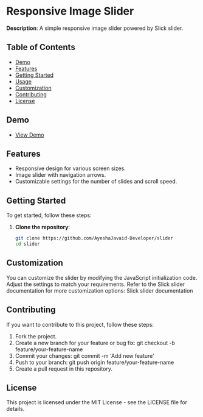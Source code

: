 # Responsive Image Slider

**Description**: A simple responsive image slider powered by Slick slider.

## Table of Contents
- [Demo](#demo)
- [Features](#features)
- [Getting Started](#getting-started)
- [Usage](#usage)
- [Customization](#customization)
- [Contributing](#contributing)
- [License](#license)

## Demo
- [View Demo](#) 

## Features
- Responsive design for various screen sizes.
- Image slider with navigation arrows.
- Customizable settings for the number of slides and scroll speed.

## Getting Started
To get started, follow these steps:

1. **Clone the repository**:
   ```sh
   git clone https://github.com/AyeshaJavaid-Developer/slider
   cd slider

## Customization
You can customize the slider by modifying the JavaScript initialization code. Adjust the settings to match your requirements. Refer to the Slick slider documentation for more customization options: Slick slider documentation

## Contributing
If you want to contribute to this project, follow these steps:

1. Fork the project.
2. Create a new branch for your feature or bug fix: git checkout -b feature/your-feature-name
3. Commit your changes: git commit -m 'Add new feature'
4. Push to your branch: git push origin feature/your-feature-name
5. Create a pull request in this repository.

## License
This project is licensed under the MIT License - see the LICENSE file for details.
